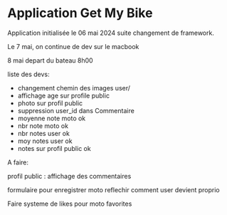 # Application Get My Bike

Application initialisée le 06 mai 2024 suite changement de framework.

Le 7 mai, on continue de dev sur le macbook

8 mai depart du bateau 8h00

liste des devs:
- changement chemin des images user/
- affichage age sur profile public
- photo sur profil public
- suppression user_id dans Commentaire
- moyenne note moto ok 
- nbr note moto ok 
- nbr notes user ok
- moy notes user ok
- notes sur profil public ok


A faire:

profil public : 
    affichage des commentaires

formulaire pour enregistrer moto
reflechir comment user devient proprio



Faire systeme de likes pour moto favorites
